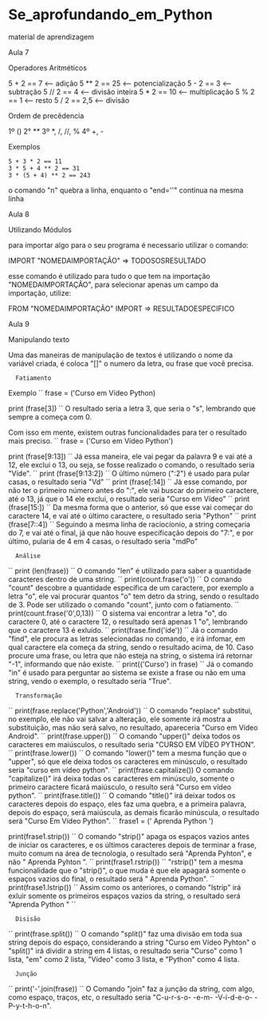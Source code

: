 # Se_aprofundando_em_Python
 material de aprendizagem 

Aula 7

Operadores Aritméticos

   5 + 2 == 7 <-- adição              5 ** 2 == 25 <-- potencialização
   5 - 2 == 3 <-- subtração             5 // 2 == 4 <-- divisão inteira
   5 * 2 == 10 <-- multiplicação            5 % 2 == 1 <-- resto
   5 / 2 == 2,5 <-- divisão

Ordem de precêdencia 

1º ()
2° **
3º *, /, //, %
4º +, -

Exemplos

    5 + 3 * 2 == 11
    3 * 5 + 4 ** 2 == 31
    3 * (5 + 4) ** 2 == 243

   o comando "n\" quebra a linha, enquanto o "end=''" continua na mesma linha

Aula 8

Utilizando Módulos

para importar algo para o seu programa é necessario utilizar o comando:

IMPORT "NOMEDAIMPORTAÇÃO" => TODOSOSRESULTADO

esse comando é utilizado para tudo o que tem na importação "NOMEDAIMPORTAÇÃO", para selecionar apenas um campo da importação, utilize:

FROM "NOMEDAIMPORTAÇÃO" IMPORT => RESULTADOESPECIFICO

Aula 9

Manipulando texto

   Uma das maneiras de manipulação de textos é utilizando o nome da variável criada, é coloca "[]" o numero da letra, ou frase que você precisa.

      Fatiamento

   Exemplo
´´
frase = ('Curso em Vídeo Python)
               
print (frase[3])
´´
   O resultado seria a letra 3, que seria o "s", lembrando que sempre a começa com 0.

   Com isso em mente, existem outras funcionalidades para ter o resultado mais preciso.
´´
frase = ('Curso em Vídeo Python')

print (frase[9:13])
´´
   Já essa maneira, ele vai pegar da palavra 9 e vai até a 12, ele exclui o 13, ou seja, se fosse realizado o comando, o resultado seria "Víde".
´´
print (frase[9:13:2])
´´
   O último número (":2") é usado para pular casas, o resultado seria "Vd"
´´
print (frase[:14])
´´
   Já esse comando, por não ter o primeiro número antes do ":", ele vai buscar do primeiro caractere, até o 13, já que o 14 ele exclui, o resultado seria "Curso em Vídeo"
´´
print (frase[15:])
´´
   Da mesma forma que o anterior, só que esse vai começar do caractere 14, e vai até o último caractere, o resultado seria "Python"
´´
print (frase[7::4])
´´
   Seguindo a mesma linha de raciocíonio, a string começaria do 7, e vai até o final, já que não houve específicação depois do "7:", e por último, pularia de 4 em 4 casas, o resultado seria "mdPo"

      Análise
´´
print (len(frase))
´´
   O comando "len" é utilizado para saber a quantidade caracteres dentro de uma string.
´´
print(count.frase('o'))
´´
   O comando "count" descobre a quantidade específica de um caractere, por exemplo a letra "o", ele vai procurar quantos "o" tem detro da string, sendo o resultado de 3.
      Pode ser utilizado o comando "count", junto com o fatiamento.
´´
print(count.frase('0',0,13))
´´
   O sistema vai encontrar a letra "o", do caractere 0, até o caractere 12, o resultado será apenas 1 "o", lembrando que o caractere 13 é exluído. 
´´
print(frase.find('íde'))
´´
   Já o comando "find", ele procura as letras selecionadas no comando, e irá infomar, em qual caractere ela começa da string, sendo o resultado acima, de 10.
      Caso procure uma frase, ou letra que não esteja na string, o sistema irá retornar "-1", informando que não existe.
´´
print(('Curso') in frase)
´´
   Já o comando "in" é usado para perguntar ao sistema se existe a frase ou não em uma string, vendo o exemplo, o resultado seria "True".

      Transformação
´´
print(frase.replace('Python','Android'))
´´
   O comando "replace" substitui, no exemplo, ele não vai salvar a alteração, ele somente irá mostra a substituição, mas não será salvo, no resultado, apareceria "Curso em Vídeo Android".
´´
print(frase.upper())
´´
   O comando "upper()" deixa todos os caracteres em maiúsculos, o resultado seria "CURSO EM VÍDEO PYTHON".
´´
print(frase.lower())
´´
   O comando "lower()" tem a mesma função que o "upper", só que ele deixa todos os caracteres em minúsculo, o resultado seria "curso em vídeo python".
´´
print(frase.capitalize())
   O comando "capitalize()" irá deixa todas os caracteres em minúsculo, somente o primeiro caractere ficará maiúsculo, o resulto será "Curso em vídeo python".
´´
print(frase.title())
´´
   O comando "title()" irá deixar todos os caracteres depois do espaço, eles faz uma quebra, e a primeira palavra, depois do espaço, será maiúscula, as demais ficarão minúscula, o resultado será "Curso Em Vídeo Python".
´´
frase1 = ('   Aprenda Python   ')

print(frase1.strip())
´´
   O comando "strip()" apaga os espaços vazios antes de iniciar os caracteres, e os últimos caracteres depois de terminar a frase, muito comum na área de tecnologia, o resultado será "Aprenda Pyhton", e não "   Aprenda Pyhton   ".
´´
print(frase1.rstrip())
´´
   "rstrip()" tem a mesma funcionalidade que o "strip()", o que muda é que ele apagará somente o espaços vazios do final, o resultado será "   Aprenda Python".
´´
print(frase1.lstrip())
´´
   Assim como os anteriores, o comando "lstrip" irá exluir somente os primeiros espaços vazios da string, o resultado será "Aprenda Python   "
´´

      Disisão

´´
print(frase.split())
´´
O comando "split()" faz uma divisão em toda sua string depois do espaço, considerando a string "Curso em Vídeo Pyhton" o "split()" irá dividir a string em 4 listas, o resultado seria "Curso" como 1 lista, "em" como 2 lista, "Vídeo" como 3 lista, e "Python" como 4 lista.

      Junção

´´
print('-'.join(frase))
´´
   O Comando "join" faz a junção da string, com algo, como espaço, traços, etc, o resultado seria "C-u-r-s-o- -e-m- -V-í-d-e-o- -P-y-t-h-o-n".